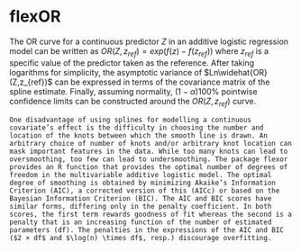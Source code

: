 # flexOR
The OR curve for a continuous predictor $Z$ in an additive logistic regression model can be written as $OR(Z,z_{ref})=exp(f(z)-f(z_{ref}))$ where $z_{ref}$ is a specific value of the predictor taken as the reference. After taking logarithms for simplicity, the asymptotic variance of $Ln\widehat{OR}(Z,z_{ref})$ can be expressed in terms of the covariance matrix of the spline estimate. Finally, assuming normality, $(1 - \alpha)100$\% pointwise confidence limits can be constructed around the $OR(Z,z_{ref})$ curve.

    One disadvantage of using splines for modelling a continuous covariate’s effect is the difficulty in choosing the number and location of the knots between which the smooth line is drawn. An arbitrary choice of number of knots and/or arbitrary knot location can mask important features in the data. While too many knots can lead to oversmoothing, too few can lead to undersmoothing. The package flexor provides an R function that provides the optimal number of degrees of freedom in the multivariable additive logistic model. The optimal degree of smoothing is obtained by minimizing Akaike’s Information Criterion (AIC), a corrected version of this (AICc) or based on the Bayesian Information Criterion (BIC). The AIC and BIC scores have similar forms, differing only in the penalty coefficient. In both scores, the first term rewards goodness of fit whereas the second is a penalty that is an increasing function of the number of estimated parameters (df). The penalties in the expressions of the AIC and BIC ($2 × df$ and $\log(n) \times df$, resp.) discourage overfitting.
